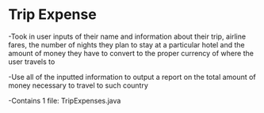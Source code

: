 # **Trip Expense**
-Took in user inputs of their name and information about their trip, airline fares, the number of nights they
plan to stay at a particular hotel and the amount of money they have to convert to the proper currency of
where the user travels to

-Use all of the inputted information to output a report on the total amount of money necessary to travel to
such country

-Contains 1 file: TripExpenses.java
